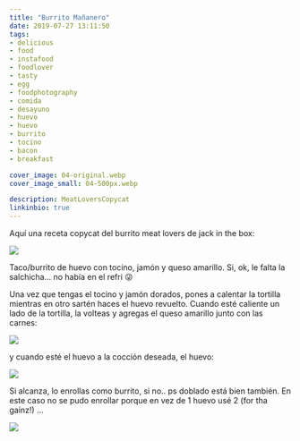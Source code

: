 ```yaml
---
title: "Burrito Mañanero"
date: 2019-07-27 13:11:50
tags:
- delicious 
- food 
- instafood 
- foodlover 
- tasty 
- egg
- foodphotography 
- comida 
- desayuno 
- huevo 
- huevo 
- burrito 
- tocino 
- bacon 
- breakfast

cover_image: 04-original.webp
cover_image_small: 04-500px.webp

description: MeatLoversCopycat
linkinbio: true
---
```





Aquí una receta copycat del burrito meat lovers de jack in the box:

[![](01)](01-original.webp)

Taco/burrito de huevo con tocino, jamón y queso amarillo. Si, ok, le falta la salchicha... no había en el refri 😜

Una vez que tengas el tocino y jamón dorados, pones a calentar la tortilla mientras en otro sartén haces el huevo revuelto. Cuando esté caliente un lado de la tortilla, la volteas y agregas el queso amarillo junto con las carnes:

[![](02)](02-original.webp)

y cuando esté el huevo a la cocción deseada, el huevo:

[![](03)](03-original.webp)

Si alcanza, lo enrollas como burrito, si no.. ps doblado está bien también. En este caso no se pudo enrollar porque en vez de 1 huevo usé 2 (for tha gainz!) ... 

[![](04)](04-original.webp)
